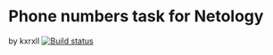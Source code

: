 # Phone numbers task for Netology
by kxrxll
[![Build status](https://ci.appveyor.com/api/projects/status/h955y8rtmbye8nbg?svg=true)](https://ci.appveyor.com/project/kxrxll/ajs-phone)